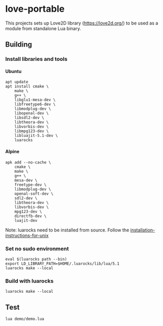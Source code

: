 
# love-portable

This projects sets up Love2D library (https://love2d.org/) to be used as a module from standalone Lua binary.

## Building

### Install libraries and tools

#### Ubuntu

```
apt update
apt install cmake \
	make \
	g++ \
	libglu1-mesa-dev \
	libfreetype6-dev \
	libmodplug-dev \
	libopenal-dev \
	libsdl2-dev \
	libtheora-dev \
	libvorbis-dev \
	libmpg123-dev \
	libluajit-5.1-dev \
	luarocks
```

#### Alpine

```
apk add --no-cache \
	cmake \
	make \
	g++ \
	mesa-dev \
	freetype-dev \
	libmodplug-dev \
	openal-soft-dev \
	sdl2-dev \
	libtheora-dev \
	libvorbis-dev \
	mpg123-dev \
	directfb-dev \
	luajit-dev
```
Note: luarocks need to be installed from source.
Follow the [installation-instructions-for-unix](https://github.com/luarocks/luarocks/wiki/installation-instructions-for-unix)


### Set no sudo environment

```
eval $(luarocks path --bin)
export LD_LIBRARY_PATH=$HOME/.luarocks/lib/lua/5.1
luarocks make --local
```
### Build with luarocks

```
luarocks make --local
```

## Test

```
lua demo/demo.lua
```
